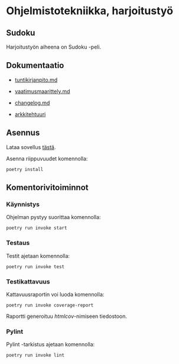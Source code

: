 # Ohjelmistotekniikka, harjoitustyö

## Sudoku
Harjoitustyön aiheena on Sudoku -peli.

## Dokumentaatio

 - [tuntikirjanpito.md](./dokumentaatio/tuntikirjanpito.md)

 - [vaatimusmaarittely.md](./dokumentaatio/vaatimusmaarittely.md)

 - [changelog.md](./dokumentaatio/changelog.md)
 
 - [arkkitehtuuri](./dokumentaatio/arkkitehtuuri.md)
 
## Asennus

Lataa sovellus [tästä](https://github.com/nikomakir/ot-harjoitustyo/releases/tag/viikko5).

Asenna riippuvuudet komennolla:
```
poetry install

``` 

## Komentorivitoiminnot

### Käynnistys

Ohjelman pystyy suorittaa komennolla:
```
poetry run invoke start

```
### Testaus

Testit ajetaan komennolla:
```
poetry run invoke test

```
### Testikattavuus

Kattavuusraportin voi luoda komennolla:
```
poetry run invoke coverage-report

``` 
Raportti generoituu _htmlcov_-nimiseen tiedostoon.

### Pylint

Pylint -tarkistus ajetaan komennolla:
```
poetry run invoke lint

